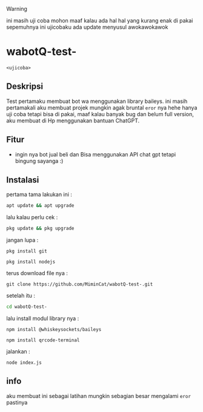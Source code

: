 
> [!WARNING]
> ini masih uji coba mohon maaf kalau ada hal hal yang kurang enak di pakai sepemuhnya ini ujicobaku ada update menyusul awokawokawok

# wabotQ-test-
`
 <ujicoba>
`
## Deskripsi

Test pertamaku membuat bot wa menggunakan library baileys.
ini masih pertamakali aku membuat projek mungkin agak bruntal `eror` nya hehe hanya uji coba tetapi bisa di pakai, maaf kalau banyak bug dan belum full version, aku membuat di Hp menggunakan bantuan ChatGPT.


## Fitur

- ingin nya bot jual beli dan Bisa menggunakan API chat gpt tetapi bingung sayanga :)

## Instalasi

pertama tama lakukan ini :
```bash 
apt update && apt upgrade
```

lalu kalau perlu cek :
```bash
pkg update && pkg upgrade
```

jangan lupa :
```
pkg install git

pkg install nodejs
```

terus download file nya :
```
git clone https://github.com/MiminCat/wabotQ-test-.git
```

setelah itu :
```bash
cd wabotQ-test-
```

lalu install modul library nya :
```
npm install @whiskeysockets/baileys

npm install qrcode-terminal
```

jalankan :
```
node index.js
```

## info

aku membuat ini sebagai latihan mungkin sebagian besar mengalami `eror` pastinya













